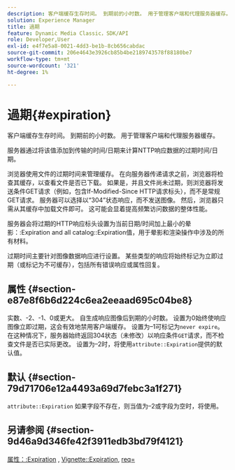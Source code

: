 ```yaml
---
description: 客户端缓存生存时间。 到期前的小时数。 用于管理客户端和代理服务器缓存。
solution: Experience Manager
title: 過期
feature: Dynamic Media Classic，SDK/API
role: Developer,User
exl-id: e4f7e5a8-0021-4dd3-be1b-8cb656cabdac
source-git-commit: 206e4643e3926cb85b4be2189743578f88180be7
workflow-type: tm+mt
source-wordcount: '321'
ht-degree: 1%

---
```


# 過期{#expiration}

客户端缓存生存时间。 到期前的小时数。 用于管理客户端和代理服务器缓存。

服务器通过将该值添加到传输的时间/日期来计算NTTP响应数据的过期时间/日期。

浏览器使用文件的过期时间来管理缓存。 在向服务器传递请求之前，浏览器将检查其缓存，以查看文件是否已下载。 如果是，并且文件尚未过期，则浏览器将发送条件GET请求（例如，包含If-Modified-Since HTTP请求标头），而不是常规GET请求。 服务器可以选择以“304”状态响应，而不发送图像。 然后，浏览器只需从其缓存中加载文件即可。 这可能会显着提高频繁访问数据的整体性能。

服务器会将过期的HTTP响应标头设置为当前日期/时间加上最小的晕影：:Expiration and all catalog::Expiration值，用于晕影和渲染操作中涉及的所有材料。

过期时间主要针对图像数据响应进行设置。 某些类型的响应将始终标记为立即过期（或标记为不可缓存），包括所有错误响应或属性回复。

## 属性 {#section-e87e8f6b6d224c6ea2eeaad695c04be8}

实数、-2、-1、0或更大。 自生成响应图像后到期的小时数。 设置为0始终使响应图像立即过期，这会有效地禁用客户端缓存。 设置为–1可标记为`never expire`。 在这种情况下，服务器始终返回304状态（未修改）以响应条件`GET`请求，而不检查文件是否已实际更改。 设置为–2时，将使用`attribute::Expiration`提供的默认值。

## 默认 {#section-79d71706e12a4493a69d7febc3a1f271}

`attribute::Expiration` 如果字段不存在，则当值为–2或字段为空时，将使用。

## 另请参阅 {#section-9d46a9d346fe42f3911edb3bd79f4121}

[属性：:Expiration](../../../../../ir-api/material-cat/image-rendering-api-ref/c-ir-material-catalog/c-ir-attributes-reference/r-ir-expiration.md#reference-0f68ad8199c64bd4bc8d27dd78b7d996) ,  [Vignette::Expiration](../../../../../ir-api/material-cat/image-rendering-api-ref/c-ir-material-catalog/c-ir-vignette-map-reference/r-ir-expiration-vignette.md#reference-df80829da93e4c0ab3f97a1792d9c74c),  [req=](../../../../../ir-api/http-protocol/image-rendering-api-ref/c-ir-http-protocol-ref/c-ir-http-protocol-command-reference/r-ir-req.md#reference-792b1a663fb64261bd2de2a209b847fb)
